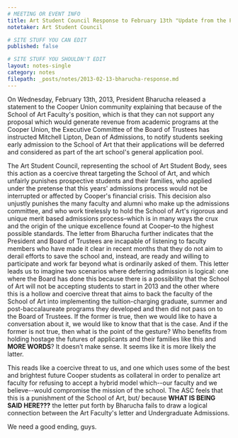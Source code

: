 ```yaml
---
# MEETING OR EVENT INFO
title: Art Student Council Response to February 13th "Update from the President"
notetaker: Art Student Council

# SITE STUFF YOU CAN EDIT
published: false

# SITE STUFF YOU SHOULDN'T EDIT
layout: notes-single
category: notes
filepath: _posts/notes/2013-02-13-bharucha-response.md
---
```


On Wednesday, February 13th, 2013, President Bharucha released a statement to the Cooper Union community explaining that because of the School of Art Faculty's position, which is that they can not support any proposal which would generate revenue from academic programs at the Cooper Union, the Executive Committee of the Board of Trustees has instructed Mitchell Lipton, Dean of Admissions, to notify students seeking early admission to the School of Art that their applications will be deferred and considered as part of the art school's general application pool.

The Art Student Council, representing the school of Art Student Body, sees this action as a coercive threat targeting the School of Art, and which unfairly punishes prospective students and their families, who applied under the pretense that this years' admissions process would not be interrupted or affected by Cooper's financial crisis. This decision also unjustly punishes the many faculty and alumni who make up the admissions committee, and who work tirelessly to hold the School of Art's rigorous and unique merit based admissions process–which is in many ways the crux and the origin of the unique excellence found at Cooper–to the highest possible standards. The letter from Bharucha further indicates that the President and Board of Trustees are incapable of listening to faculty members who have made it clear in recent months that they do not aim to derail efforts to save the school and, instead, are ready and willing to participate and work far beyond what is ordinarily asked of them.
	This letter leads us to imagine two scenarios where deferring admission is logical: one where the Board has done this because there is a possibility that the School of Art will not be accepting students to start in 2013 and the other where this is a hollow and coercive threat that aims to back the faculty of the School of Art into implementing the tuition-charging graduate, summer and post-baccalaureate programs they developed and then did not pass on to the Board of Trustees. If the former is true, then we would like to have a conversation about it, we would like to know that that is the case. And if the former is not true, then what is the point of the gesture? Who benefits from holding hostage the futures of applicants and their families like this and ______MORE WORDS______? It doesn’t make sense. It seems like it is more likely the latter.

This reads like a coercive threat to us, and one which uses some of the best and brightest future Cooper students as collateral in order to penalize art faculty for refusing to accept a hybrid model which--our faculty and we believe--would  compromise the mission of the school. The ASC feels that this is a punishment of the School of Art, but/ because **WHAT IS BEING SAID HERE???** the letter put forth by Bharucha fails to draw a logical connection between the Art Faculty's letter and Undergraduate Admissions. 

We need a good ending, guys.